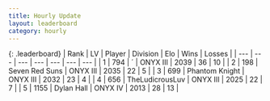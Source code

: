 ```yaml
---
title: Hourly Update
layout: leaderboard
category: hourly
---
```


{: .leaderboard}
| Rank | LV | Player | Division | Elo | Wins | Losses |
| --- | --- | --- | --- | --- | --- | --- |
| <span data-change="0">1</span> | 794 | <span title="ID: 224611">´</span> | ONYX III | <span data-change="-17">2039</span> | <span data-change="3">36</span> | <span data-change="3">10</span> |
| <span data-change="0">2</span> | 198 | <span title="ID: 670324">Seven Red Suns</span> | ONYX III | <span data-change="0">2035</span> | <span data-change="0">22</span> | <span data-change="0">5</span> |
| <span data-change="0">3</span> | 699 | <span title="ID: 742939">Phantom Knight</span> | ONYX III | <span data-change="0">2032</span> | <span data-change="0">23</span> | <span data-change="0">4</span> |
| <span data-change="0">4</span> | 656 | <span title="ID: 390615">TheLudicrousLuv</span> | ONYX III | <span data-change="0">2025</span> | <span data-change="0">22</span> | <span data-change="0">7</span> |
| <span data-change="0">5</span> | 1155 | <span title="ID: 174294">Dylan Hall</span> | ONYX IV | <span data-change="0">2013</span> | <span data-change="0">28</span> | <span data-change="0">13</span> |